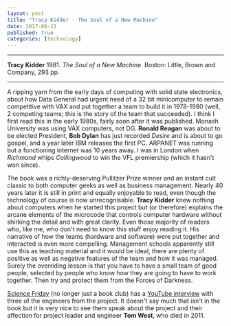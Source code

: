 ```yaml
---
layout: post
title: "Tracy Kidder - The Soul of a New Machine"
date: 2017-06-15
published: true
categories: [technology]
---
```



***
<b>Tracy Kidder</b> 1981. _The Soul of a New Machine_. Boston: Little, Brown and Company, 293 pp.

***

A ripping yarn from the early days of computing with solid state electronics, about how Data General had urgent need of a 32 bit minicomputer to remain competitive with VAX and put together a team  to build it in 1978-1980 (well, 2 competing teams; this is the story of the team that succeeded).  I think I first read this in the early 1980s, fairly soon after it was published.  Monash University was using VAX computers, not DG.  **Ronald Reagan** was about to be elected President, **Bob Dylan** has just recorded _Desire_ and is about to go gospel, and a year later IBM releases the first PC. ARPANET was running but a functioning internet was 10 years away.  I was in London when  _Richmond_ whips _Collingwood_ to win the VFL premiership (which it hasn't won since).  

The book was a richly-deserving Pullitzer Prize winner and an instant cult classic to both computer geeks as well as business management.  Nearly 40 years later it is still in print and equally enjoyable to read, even though the technology of course is now unrecognisable.  **Tracy Kidder** knew nothing about computers when he started this project but (or therefore) explains the arcane elements of the microcode that controls computer hardware without shirking the detail and with great clarity.  Even those majority of readers who, like me,  who don't need to know this stuff enjoy reading it.   His narrative of how the teams (hardware and software) were put together and interacted is even more compelling. Management schools apparently still use this as teaching material and it would be ideal, there are plenty of positive as well as negative features of the team and how it was managed.  Surely the overriding lesson is that you have to have a small team of good people, selected by people who know how they are going to have to work together.  Then try and protect them from the Forces of Darkness.

[Science Friday](https://www.sciencefriday.com/) (no longer just a book club) has a  [YouTube interview](https://www.youtube.com/watch?v=0wq3ucqnaSk) with three of the engineers from the project.  It doesn't say much that isn't in the book but it is very nice to see them speak about the project and their affection for project leader and engineer **Tom West**, who died in 2011.  
